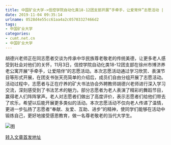 ```yaml
---
title: 中国矿业大学->信控学院自动化类18-12团支部开展“手牵手，让爱常伴”志愿活动 | cumt.net.cn
date: 2019-11-04 09:35:14
urlname: 0528d4e55cc61aa4a2c05703327466d2
tags: 
- 中国矿业大学
categories:
- cumt.net.cn
- 中国矿业大学
---
```

胡德兴老师正在同志愿者交谈为传承中华民族尊老敬老的传统美德，让更多老人感受到社会对他们的关怀，11月3日，信控学院自动化类18-12团支部在徐州市博济养老公寓开展“手牵手，让爱陪伴”的志愿活动。本次志愿活动通过学习欣赏、表演节目等形式开展，在团支书张天亮简单的介绍后，成员们自由分组开展了志愿活动。活动过程中，志愿者与正在疗养的矿大书法协会外聘教师胡德兴老师进行深入学习交流，深刻感受到了书法艺术的魅力。部分志愿者为老人表演了精彩的舞蹈节目，赢得老人们阵阵掌声。老人对志愿者们做出了高度评价，表示志愿者们给他们带去了欢乐，希望以后能开展更多类似的活动。本次志愿活动不仅向老人传递了温情，更进一步弘扬了志愿者“奉献、友爱、互助、进步”的精神，使同学们能够在活动中锻炼自己，更好地接受感恩教育，做一名尊老敬老的当代大学生。

![图](http://xwzx.cumt.edu.cn/_upload/article/images/2f/89/7a268e304d1fb151dc8b940c8ffd/b497d3c0-3640-4fd2-84c7-e2a85e7679f8.jpg)

[转入文章首发地址](http://xwzx.cumt.edu.cn/5c/46/c523a547910/page.htm)